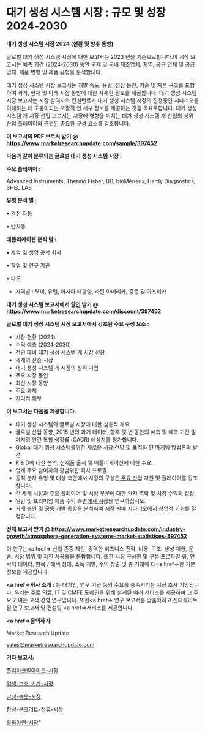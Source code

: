 # 대기 생성 시스템 시장 : 규모 및 성장 2024-2030

<strong>대기 생성 시스템 시장 2024 (현황 및 향후 동향)</strong>

글로벌 대기 생성 시스템 시장에 대한 보고서는 2023 년을 기준으로합니다.이 시장 보고서는 예측 기간 (2024-2030) 동안 국제 및 국내 제조업체, 지역, 공급 업체 및 공급 업체, 제품 변형 및 제품 유형을 분석합니다.

대기 생성 시스템 시장 보고서는 개발 속도, 용량, 성장 동인, 기술 및 자본 구조를 포함하여 과거, 현재 및 미래 시장 동향에 대한 자세한 정보를 제공합니다. 대기 생성 시스템 시장 보고서는 시장 참여자와 컨설턴트가 대기 생성 시스템 시장의 진행중인 시나리오를 이해하는 데 도움이되는 포괄적 인 세부 정보를 제공하는 것을 목표로합니다. 대기 생성 시스템 개 시장 산업 보고서는 시장에 영향을 미치는 대기 생성 시스템 개 산업의 상위 산업 플레이어와 관련된 중요한 구성 요소를 강조합니다.



<strong>이 보고서의 PDF 브로셔 받기 @ <a href=https://www.marketresearchupdate.com/sample/397452>https://www.marketresearchupdate.com/sample/397452</a></strong>



<strong>다음과 같이 분류되는 글로벌 대기 생성 시스템 시장 :</strong>



<strong>주요 플레이어 :</strong>

Advanced Instruments, Thermo Fisher, BD, bioMérieux, Hardy Diagnostics, SHEL LAB



<strong>유형 분석 별 :</strong>

• 완전 자동

• 반자동



<strong>애플리케이션 분석 별 :</strong>

• 제약 및 생명 공학 회사

• 학업 및 연구 기관

• 다른

<ul>
  <li>지역별 : 북미, 유럽, 아시아 태평양, 라틴 아메리카, 중동 및 아프리카</li>
</ul>


<strong>대기 생성 시스템 보고서에서 할인 받기 @ <a href=https://www.marketresearchupdate.com/discount/397452>https://www.marketresearchupdate.com/discount/397452</a></strong>



<strong>글로벌 대기 생성 시스템 시장 보고서에서 강조된 주요 구성 요소 :</strong>
<ul>
  <li>시장 현황 (2024)</li>
  <li>수익 예측 (2024-2030)</li>
  <li>전년 대비 대기 생성 시스템 개 시장 성장</li>
  <li>세계의 신흥 시장</li>
  <li>대기 생성 시스템 개 시장의 상위 기업</li>
  <li>주요 시장 동인</li>
  <li>최신 시장 동향</li>
  <li>주요 과제</li>
  <li>지리적 해부</li>
</ul>


<strong>이 보고서는 다음을 제공합니다.</strong>
<ul>
  <li>대기 생성 시스템의 글로벌 시장에 대한 심층적 개요.</li>
  <li>글로벌 산업 동향, 2015 년의 과거 데이터, 향후 몇 년 동안의 예측 및 예측 기간 말까지의 연간 복합 성장률 (CAGR) 예상치를 평가합니다.</li>
  <li>Global 대기 생성 시스템를위한 새로운 시장 전망 및 표적화 된 마케팅 방법론의 발견</li>
  <li>R &amp; D에 대한 논의, 신제품 출시 및 애플리케이션에 대한 수요.</li>
  <li>업계 주요 참여자의 광범위한 회사 프로필.</li>
  <li>동적 분자 유형 및 대상 측면에서 시장의 구성은<a href=> 주요 산</a>업 자원 및 플레이어를 강조합니다.</li>
  <li>전 세계 시장과 주요 플레이어 및 시장 부문에 대한 환자 역학 및 시장 수익의 성장.</li>
  <li>일반 및 프리미엄 제품 수익 측면<a href=>에서 시</a>장을 연구하십시오.</li>
  <li>거래 승인 및 공동 개발 동향을 분석하여 시장 판매 시나리오에서 상업적 기회를 결정합니다.</li>
</ul>



<strong>전체 보고서 받기 @ <a href=https://www.marketresearchupdate.com/industry-growth/atmosphere-generation-systems-market-statistices-397452>https://www.marketresearchupdate.com/industry-growth/atmosphere-generation-systems-market-statistices-397452</a></strong>

이 연구는<a href=> 산업 존중</a> 체인, 강력한 비즈니스 전략, 비용, 구조, 생성 제한, 운송, 시장 범위 및 제한 사용률을 통합합니다. 또한 시장 구성원 및 구성 프로파일 링, 연락처 데이터, 항목 / 혜택 침대, 소득 개발, 수익 창출 및 총 거래에 대<a href=>한 기본 </a>정보를 제공합니다.



<strong><a href=>회사 소</a>개 :</strong>
는 대기업, 연구 기관 등의 수요를 충족시키는 시장 조사 기업입니다. 우리는 주로 의료, IT 및 CMFE 도메인을 위해 설계된 여러 서비스를 제공하며 그 주요 기여는 고객 경험 연구입니다. 또한<a href=> 연구 보</a>고서를 맞춤화하고 신디케이트 된 연구 보고서 및 컨설팅 <a href=>서비스</a>를 제공합니다.



<strong><a href=>문의하기:</a></strong>

Market Research Update

sales@marketresearchupdate.com



<strong>기타 보고서:</strong>

<a href=https://www.linkedin.com/pulse/폴리아크릴아미드-시장-세분화-연구-및-목표-고객2029년-market-matrix-musings-analysis/>폴리아크릴아미드-시장</a>

<a href=https://www.linkedin.com/pulse/위생-보호-기계-시장-동향-및-성장-전망-consumer-connection-compendium-ana-qujof/>위생-보호-기계-시장</a>

<a href=https://www.linkedin.com/pulse/남성-속옷-시장-경쟁-분석-및-성장-잠재력-2029-analytics-alchemy-360-analysis-uc0rf/>남성-속옷-시장</a>

<a href=https://www.linkedin.com/pulse/합성-콘크리트-섬유-시장-세분화-연구-및-목표-고객2030년-analytics-alchemy-360-analysis-lz4tf/>합성-콘크리트-섬유-시장</a>

<a href=https://www.linkedin.com/pulse/황화아연-시장-규모-및-성장-2023-survey-savvy-insights-360-analysis-rlppf/>황화아연-시장</a>"

